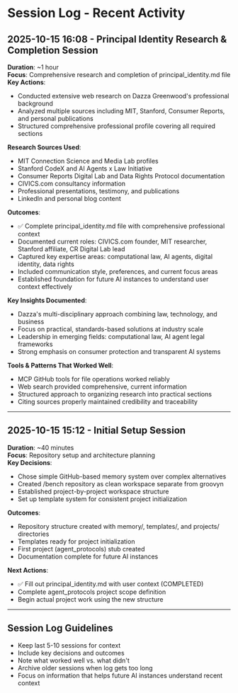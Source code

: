 # Session Log - Recent Activity

## 2025-10-15 16:08 - Principal Identity Research & Completion Session
**Duration**: ~1 hour  
**Focus**: Comprehensive research and completion of principal_identity.md file  
**Key Actions**:
- Conducted extensive web research on Dazza Greenwood's professional background
- Analyzed multiple sources including MIT, Stanford, Consumer Reports, and personal publications
- Structured comprehensive professional profile covering all required sections

**Research Sources Used**:
- MIT Connection Science and Media Lab profiles
- Stanford CodeX and AI Agents x Law Initiative
- Consumer Reports Digital Lab and Data Rights Protocol documentation
- CIVICS.com consultancy information
- Professional presentations, testimony, and publications
- LinkedIn and personal blog content

**Outcomes**:
- ✅ Complete principal_identity.md file with comprehensive professional context
- Documented current roles: CIVICS.com founder, MIT researcher, Stanford affiliate, CR Digital Lab lead
- Captured key expertise areas: computational law, AI agents, digital identity, data rights
- Included communication style, preferences, and current focus areas
- Established foundation for future AI instances to understand user context effectively

**Key Insights Documented**:
- Dazza's multi-disciplinary approach combining law, technology, and business
- Focus on practical, standards-based solutions at industry scale
- Leadership in emerging fields: computational law, AI agent legal frameworks
- Strong emphasis on consumer protection and transparent AI systems

**Tools & Patterns That Worked Well**:
- MCP GitHub tools for file operations worked reliably
- Web search provided comprehensive, current information
- Structured approach to organizing research into practical sections
- Citing sources properly maintained credibility and traceability

---

## 2025-10-15 15:12 - Initial Setup Session
**Duration**: ~40 minutes  
**Focus**: Repository setup and architecture planning  
**Key Decisions**:
- Chose simple GitHub-based memory system over complex alternatives
- Created /bench repository as clean workspace separate from groovyn
- Established project-by-project workspace structure
- Set up template system for consistent project initialization

**Outcomes**:
- Repository structure created with memory/, templates/, and projects/ directories
- Templates ready for project initialization
- First project (agent_protocols) stub created
- Documentation complete for future AI instances

**Next Actions**:
- ✅ Fill out principal_identity.md with user context (COMPLETED)
- Complete agent_protocols project scope definition
- Begin actual project work using the new structure

---

## Session Log Guidelines
- Keep last 5-10 sessions for context
- Include key decisions and outcomes
- Note what worked well vs. what didn't
- Archive older sessions when log gets too long
- Focus on information that helps future AI instances understand recent context